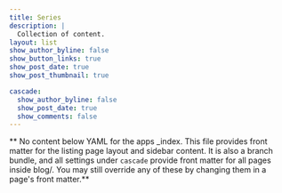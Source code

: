 ```yaml
---
title: Series
description: |
  Collection of content.
layout: list
show_author_byline: false 
show_button_links: true 
show_post_date: true 
show_post_thumbnail: true

cascade:
  show_author_byline: false
  show_post_date: true
  show_comments: false
---
```


** No content below YAML for the apps _index. This file provides front matter for the listing page layout and sidebar content. It is also a branch bundle, and all settings under `cascade` provide front matter for all pages inside blog/. You may still override any of these by changing them in a page's front matter.**
